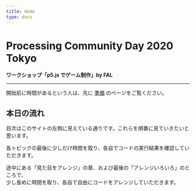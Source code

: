 ```yaml
---
title: Home
type: docs
---
```


# Processing Community Day 2020 Tokyo

**ワークショップ「p5.js でゲーム制作」by FAL**

---

開始前に時間があるという人は、先に [準備](./10-prepare) のページをご覧ください。

## 本日の流れ

目次はこのサイトの左側に見えている通りです。これらを順番に見ていきたいと思います。

各トピックの最後に少しだけ時間を取り、各自でコードの実行結果を確認していただきます。

途中にある「見た目をアレンジ」の章、および最後の「アレンジいろいろ」のところで、  
少し長めに時間を取り、各自で自由にコードをアレンジしていただきます。

